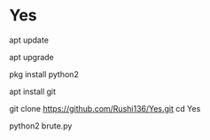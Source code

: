 # Yes
apt update

apt upgrade

pkg install python2

apt install git


git clone https://github.com/Rushi136/Yes.git
cd Yes


python2 brute.py
